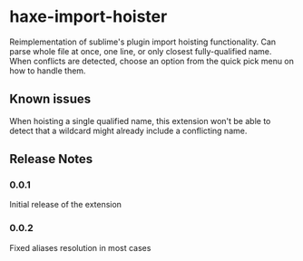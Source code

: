 # haxe-import-hoister

Reimplementation of sublime's plugin import hoisting functionality. Can parse whole file at once, one line, or only closest fully-qualified name. When conflicts are detected, choose an option from the quick pick menu on how to handle them.

## Known issues

When hoisting a single qualified name, this extension won't be able to detect that a wildcard might already include a conflicting name.

## Release Notes

### 0.0.1

Initial release of the extension

### 0.0.2

Fixed aliases resolution in most cases